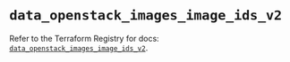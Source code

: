 # `data_openstack_images_image_ids_v2`

Refer to the Terraform Registry for docs: [`data_openstack_images_image_ids_v2`](https://registry.terraform.io/providers/terraform-provider-openstack/openstack/1.54.1/docs/data-sources/images_image_ids_v2).
